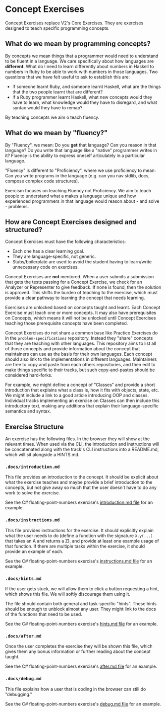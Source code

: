# Concept Exercises

Concept Exercises replace V2's Core Exercises. They are exercises designed to teach specific programming concepts.

## What do we mean by programming concepts?

By concepts we mean things that a programmer would need to understand to be fluent in a language. We care specifically about how languages are **different**. What do I need to learn differently about numbers in Haskell to numbers in Ruby to be able to work with numbers in those languages. Two questions that we have felt useful to ask to establish this are:

- If someone learnt Ruby, and someone learnt Haskell, what are the things that the two people learnt that are different?
- If a Ruby programmer learnt Haskell, what new concepts would they have to learn, what knowledge would they have to disregard, and what syntax would they have to remap?

By teaching concepts we aim o teach fluency.

## What do we mean by "fluency?"

By "Fluency", we mean: Do you **get** that language? Can you reason in that language? Do you write that language like a "native" programmer writes in it? Fluency is the ability to express oneself articulately in a particular language.

"Fluency" is different to "Proficiency", where we use proficiency to mean: Can you write programs in the language (e.g. can you nav stdlib, docs, compose complex code structures).

Exercism focuses on teaching Fluency not Proficiency. We aim to teach people to understand what a makes a language unique and how experienced programmers in that language would reason about - and solve - problems.

## How are Concept Exercises designed and structured?

Concept Exercises must have the following characteristics:

- Each one has a clear learning goal.
- They are language-specific, not generic.
- Stubs/boilerplate are used to avoid the student having to learn/write unnecessary code on exercises.

Concept Exercises are **not** mentored. When a user submits a submission that gets the tests passing for a Concept Exercise, we check for an Analyzer or Representer to give feedback. If none is found, then the solution is approved. This shifts the burden of teaching to the exercise, which must provide a clear pathway to learning the concept that needs learning.

Exercises are unlocked based on concepts taught and learnt. Each Concept Exercise must teach one or more concepts. It may also have prerequisites on Concepts, which means it will not be unlocked until Concept Exercises teaching those prerequisite concepts have been completed.

Concept Exercises do not share a common base like Practice Exercises do in the `problem-specifications` repository. Instead they "share" concepts that they are teaching with other languages. This repository aims to list all of those concepts and provide information about the concept that maintainers can use as the basis for their own languages. Each concept should also link to the implementations in different languages. Maintainers are free to copy and paste from each others repositories, and then edit to make things specific to their tracks, but such copy-and-pastes should be considered hard-forks.

For example, we might define a concept of "Classes" and provide a short introduction that explains what a class is, how it fits with objects, state, etc. We might include a link to a good article introducing OOP and classes. Individual tracks implementing an exercise on Classes can then include this introductory text, making any additions that explain their language-specific semantics and syntax.

## Exercise Structure

An exercise has the following files. In the browser they will show at the relevant times. When used via the CLI, the introduction and instructions will be concatenated along with the track's CLI instructions into a README.md, which will sit alongside a HINTS.md.

### `.docs/introduction.md`

This file provides an introduction to the concept. It should be explicit about what the exercise teaches and maybe provide a brief introduction to the concepts, but not give away so much that the user doesn't have to do any work to solve the exercise.

See the C# floating-point-numbers exercise's [introduction.md file](./languages/csharp/concept-exercises/numbers-floating-point/.docs/introduction.md) for an example.

### `.docs/instructions.md`

This file provides instructions for the exercise. It should explicitly explain what the user needs to do (define a function with the signature `X.y(...)` that takes an A and returns a Z), and provide at least one example usage of that function. If there are multiple tasks within the exercise, it should provide an example of each.

See the C# floating-point-numbers exercise's [instructions.md file](./languages/csharp/concept-exercises/numbers-floating-point/.docs/instructions.md) for an example.

### `.docs/hints.md`

If the user gets stuck, we will allow them to click a button requesting a hint, which shows this file. We will softly discourage them using it.

The file should contain both general and task-specific "hints". These hints should be enough to unblock almost any user. They might link to the docs of the functions that need to be used.

See the C# floating-point-numbers exercise's [hints.md file](./languages/csharp/concept-exercises/numbers-floating-point/.docs/hints.md) for an example.

### `.docs/after.md`

Once the user completes the exercise they will be shown this file, which gives them any bonus information or further reading about the concept taught.

See the C# floating-point-numbers exercise's [after.md file](./languages/csharp/concept-exercises/numbers-floating-point/.docs/after.md) for an example.

### `.docs/debug.md`

This file explains how a user that is coding in the browser can still do "debugging."

See the C# floating-point-numbers exercise's [debug.md file](./languages/csharp/concept-exercises/numbers-floating-point/.docs/debug.md) for an example.


